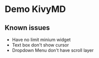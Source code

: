 # Demo KivyMD

## Known issues
- Have no limit minium widget
- Text box don't show cursor
- Dropdown Menu don't have scroll layer
